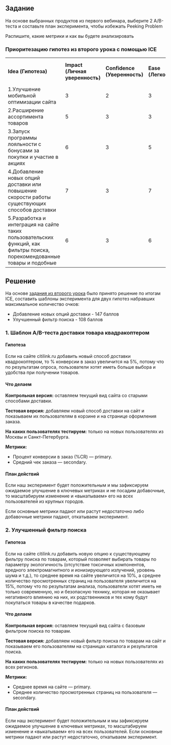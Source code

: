 ## Задание ##
На основе выбранных продуктов из первого вебинара, выберите 2 A/B-теста и составьте план эксперимента, чтобы избежать Peeking Problem

Распишите, какие метрики и как вы будете анализировать

### Приоритезацию гипотез из второго урока с помощью ICE ###
<table>
<tr><td><b>Idea (Гипотеза)</b></td><td><b>Impact (Личная уверенность)</b></td><td><b>Confidence (Уверенность)</b></td><td><b>Ease (Легкость)</b></td><td><b>ICE Score (I х С х E)</b></td></tr>
<tr><td>1.Улучшение мобильной оптимизации сайта</td><td>3</td><td>2</td><td>3</td><td>18</td></tr>
<tr><td>2.Расширение ассортимента товаров</td><td>5</td><td>3</td><td>3</td><td>45</td></tr>
<tr><td>3.Запуск программы лояльности с бонусами за покупки и участие в акциях</td><td>6</td><td>3</td><td>5</td><td>90</td></tr>
<tr><td>4.Добавление новых опций доставки или повышение скорости работы существующих способов доставки</td><td>7</td><td>3</td><td>7</td><td>147</td></tr>
<tr><td>5.Разработка и интеграция на сайте таких пользовательских функций, как фильтры поиска, порекомендованные товары и подобные</td><td>6</td><td>3</td><td>6</td><td>108</td></tr>
</table>

## Решение ##
На основе [задания из второго урока](https://github.com/allseenn/ab/blob/main/02.Seminar/%D0%9F%D1%80%D0%B8%D0%BE%D1%80%D0%B8%D1%82%D0%B5%D0%B7%D0%B0%D1%86%D0%B8%D1%8F%20%D0%B3%D0%B8%D0%BF%D0%BE%D1%82%D0%B5%D0%B7%20ICE.xlsx) было принято решение по итогам ICE, составить шаблоны эксперимента для двух гипотез набравших максимальное количество очков: 
+ Добавление новых опций доставки - 147 баллов 
+ Улучшенный фильтр поиска - 108 баллов
### 1. Шаблон А/B-теста доставки товара квадракоптером ###

#### Гипотеза ####
Если на сайте citilink.ru добавить новый способ доставки квадрокоптером, то % конверсии в заказ увеличится на 5%, потому что по результатам опроса, пользователи хотят иметь больше выбора и удобства при получении товаров. 
#### Что делаем ####

**Контрольная версия:** оставляем текущий вид сайта со старыми способами доставки. 

**Тестовая версия:** добавляем новый способ доставки на сайт и показываем их пользователям в корзине и на странице оформления заказа. 

**На каких пользователях тестируем:** только на новых пользователях из Москвы и Санкт-Петербурга. 

**Метрики:**
+ Процент конверсии в заказ (%CR) — primary. 
+ Средний чек заказа — secondary. 

#### План действий ####
Если наш эксперимент будет положительным и мы зафиксируем ожидаемое улучшение в ключевых метриках и не посадим добавочные, то масштабируем изменение и «выкатываем» его на всех пользователей из крупных городов. 

Если основные метрики падают или растут недостаточно либо добавочные метрики падают, откатываем эксперимент.

### 2. Улучшенный фильтр поиска ###

#### Гипотеза ####
Если на сайте citilink.ru добавить новую опцию к существующему фильтру поиска по товарам, который позволяет выбирать товары по параметру экологичность (отсутствие токсичных компонентов, вредного электромагнитного и ионизирующего излучений, уровень шума и т.д.), то среднее время на сайте увеличится на 10%, а среднее количество просмотренных страниц на пользователя увеличится на 15%, потому что по результатам анализа, пользователи хотят иметь не только современную, но и безопасную технику, которая не оказывает негативного влиянию на них, их родственников и тех кому будут покупаться товары в качестве подарков. 

#### Что делаем ####

**Контрольная версия:** оставляем текущий вид сайта с базовым фильтром поиска по товарам. 

**Тестовая версия:** добавляем новый фильтр поиска по товарам на сайт и показываем его пользователям на страницах каталога и результатов поиска. 

**На каких пользователях тестируем:** только на новых пользователях из всех регионов. 

**Метрики:** 
+ Среднее время на сайте — primary. 
+ Среднее количество просмотренных страниц на пользователя — secondary. 

#### План действий ####
Если наш эксперимент будет положительным и мы зафиксируем ожидаемое улучшение в ключевых метриках, то масштабируем изменение и «выкатываем» его на всех пользователей. 
Если основные метрики падают или растут недостаточно, откатываем эксперимент.

